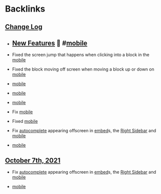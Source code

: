 
# Backlinks
## [Change Log](<Change Log.md>)
- ## [New Features](<New Features.md>) 🚀 #[mobile](<mobile.md>)

- Fixed the screen jump that happens when clicking into a block in the [mobile](<mobile.md>)

- Fixed the block moving off screen when moving a block up or down on [mobile](<mobile.md>)

- [mobile](<mobile.md>)

- [mobile](<mobile.md>)

- [mobile](<mobile.md>)

- Fix [mobile](<mobile.md>)

- Fixed [mobile](<mobile.md>)

- Fix [autocomplete](<autocomplete.md>) appearing offscreen in [embed](<embed.md>)s, the [Right Sidebar](<Right Sidebar.md>) and [mobile](<mobile.md>)

- [mobile](<mobile.md>)

## [October 7th, 2021](<October 7th, 2021.md>)
- Fix [autocomplete](<autocomplete.md>) appearing offscreen in [embed](<embed.md>)s, the [Right Sidebar](<Right Sidebar.md>) and [mobile](<mobile.md>)

- [mobile](<mobile.md>)

